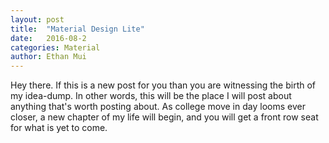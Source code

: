 ```yaml
---
layout: post
title:  "Material Design Lite"
date:   2016-08-2 
categories: Material
author: Ethan Mui
---
```

Hey there. If this is a new post for you than you are witnessing the birth of my idea-dump. In other words, this will be the place I will post about anything that's worth posting about. As college move in day looms ever closer, a new chapter of my life will begin, and you will get a front row seat for what is yet to come.
